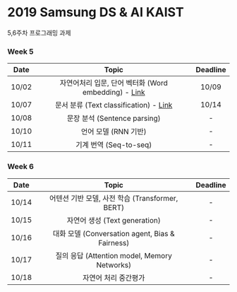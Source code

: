 # 2019 Samsung DS & AI KAIST

5,6주차 프로그래밍 과제


### Week 5
| Date | Topic | Deadline | 
|:-------:|:-------:|:------:|
|  10/02 |  자연어처리 입문, 단어 벡터화 (Word embedding) - [Link](https://github.com/hanjy1777/KAIST-NLP-tutorial  )  |   10/09    |
|  10/07 |  	문서 분류 (Text classification) - [Link](https://github.com/Nardien/samsung_text_classification) | 10/14  |       |
|  10/08 |  문장 분석 (Sentence parsing)  | - |
|  10/10 |  언어 모델 (RNN 기반)  |   -    |
|  10/11 |  기계 번역 (Seq-to-seq) |   -   |

### Week 6
| Date | Topic | Deadline | 
|:-------:|:-------:|:------:|
|  10/14 |  어텐션 기반 모델, 사전 학습 (Transformer, BERT) |  -  |
|  10/15 |  자연어 생성 (Text generation) |   -   |  
|  10/16 |  	대화 모델 (Conversation agent, Bias & Fairness)  |   -   |
|  10/17 |  	질의 응답 (Attention model, Memory Networks)   |   -   |
|  10/18 |  	자연어 처리 중간평가	  |   -    |
